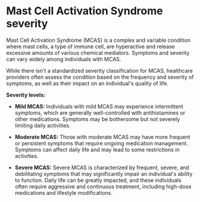 # Mast Cell Activation Syndrome severity

Mast Cell Activation Syndrome (MCAS) is a complex and variable condition where mast cells, a type of immune cell, are hyperactive and release excessive amounts of various chemical mediators. Symptoms and severity can vary widely among individuals with MCAS.

While there isn't a standardized severity classification for MCAS, healthcare providers often assess the condition based on the frequency and severity of symptoms, as well as their impact on an individual's quality of life.

**Severity levels:**

* **Mild MCAS:** Individuals with mild MCAS may experience intermittent symptoms, which are generally well-controlled with antihistamines or other medications. Symptoms may be bothersome but not severely limiting daily activities.

* **Moderate MCAS:** Those with moderate MCAS may have more frequent or persistent symptoms that require ongoing medication management. Symptoms can affect daily life and may lead to some restrictions in activities.

* **Severe MCAS:** Severe MCAS is characterized by frequent, severe, and debilitating symptoms that may significantly impair an individual's ability to function. Daily life can be greatly impacted, and these individuals often require aggressive and continuous treatment, including high-dose medications and lifestyle modifications.
